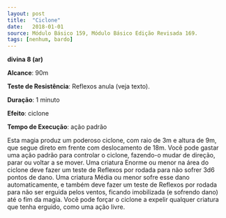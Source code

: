 ```yaml
---
layout: post
title:  "Ciclone"
date:   2018-01-01
source: Módulo Básico 159, Módulo Básico Edição Revisada 169.
tags: [nenhum, bardo]
---
```


**divina 8 (ar)**

**Alcance**: 90m

**Teste de Resistência**: Reflexos anula (veja texto).

**Duração**: 1 minuto

**Efeito**: ciclone

**Tempo de Execução**: ação padrão

Esta magia produz um poderoso ciclone, com raio de 3m e altura de 9m, que segue direto em frente com deslocamento de 18m. Você pode gastar uma ação padrão para controlar o ciclone, fazendo-o mudar de direção, parar ou voltar a se mover.
Uma criatura Enorme ou menor na área do ciclone deve fazer um teste de Reflexos por rodada para não sofrer 3d6 pontos de dano.
Uma criatura Média ou menor sofre esse dano automaticamente, e também deve fazer um teste de Reflexos por rodada para não ser erguida pelos ventos, ficando imobilizada (e sofrendo dano) até o fim da magia.
Você pode forçar o ciclone a expelir qualquer criatura que tenha erguido, como uma ação livre.
